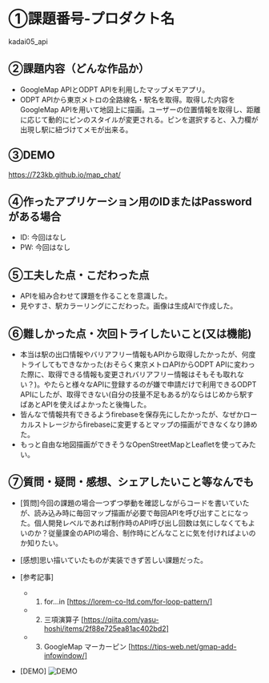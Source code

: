 # ①課題番号-プロダクト名

kadai05_api

## ②課題内容（どんな作品か）

- GoogleMap APIとODPT APIを利用したマップメモアプリ。
- ODPT APIから東京メトロの全路線名・駅名を取得。取得した内容をGoogleMap APIを用いて地図上に描画。ユーザーの位置情報を取得し、距離に応じて動的にピンのスタイルが変更される。ピンを選択すると、入力欄が出現し駅に紐づけてメモが出来る。

## ③DEMO

https://723kb.github.io/map_chat/

## ④作ったアプリケーション用のIDまたはPasswordがある場合

- ID: 今回はなし
- PW: 今回はなし

## ⑤工夫した点・こだわった点

- APIを組み合わせて課題を作ることを意識した。
- 見やすさ、駅カラーリングにこだわった。画像は生成AIで作成した。

## ⑥難しかった点・次回トライしたいこと(又は機能)

- 本当は駅の出口情報やバリアフリー情報もAPIから取得したかったが、何度トライしてもできなかった(おそらく東京メトロAPIからODPT APIに変わった際に、取得できる情報も変更されバリアフリー情報はそもそも取れない？)。やたらと様々なAPIに登録するのが嫌で申請だけで利用できるODPT APIにしたが、取得できない(自分の技量不足もあるが)ならはじめから駅すぱあとAPIを使えばよかったと後悔した。
- 皆んなで情報共有できるようfirebaseを保存先にしたかったが、なぜかローカルストレージからfirebaseに変更するとマップの描画ができなくなり諦めた。
- もっと自由な地図描画ができそうなOpenStreetMapとLeafletを使ってみたい。

## ⑦質問・疑問・感想、シェアしたいこと等なんでも

- [質問]今回の課題の場合一つずつ挙動を確認しながらコードを書いていたが、読み込み時に毎回マップ描画が必要で毎回APIを呼び出すことになった。個人開発レベルであれば制作時のAPI呼び出し回数は気にしなくてもよいのか？従量課金のAPIの場合、制作時にどんなことに気を付ければよいのか知りたい。
- [感想]思い描いていたものが実装できず苦しい課題だった。
- [参考記事]
  - 1. for...in [https://lorem-co-ltd.com/for-loop-pattern/]
  - 2. 三項演算子 [https://qiita.com/yasu-hoshi/items/2f88e725ea81ac402bd2]
  - 3. GoogleMap マーカーピン [https://tips-web.net/gmap-add-infowindow/]

- [DEMO]
![DEMO](https://github.com/723kb/kadai05_api/assets/168268533/1474da20-4be0-4463-9fe4-14cf65e90187)

